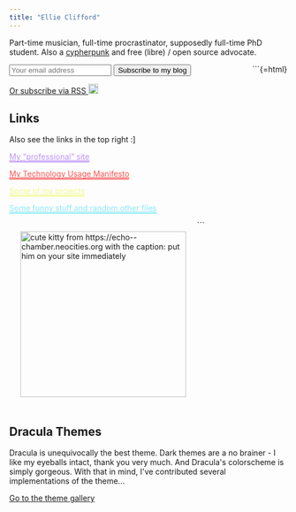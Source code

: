 ```yaml
---
title: "Ellie Clifford"
---
```


Part-time musician, full-time procrastinator, supposedly full-time PhD student.
Also a [cypherpunk](/documents/cypherpunks-manifesto.html) and free (libre) /
open source advocate.

<div style="display: flex; flex-wrap: wrap; flex-direction: row;">
<div style="padding-right: 20px; width: 420px;">

<div class="blog-updates-small">
  <form method="post" action="/subscribe.php" class="form">
   <input type="email" name="email" placeholder="Your email address"/>
   <input type="submit" name="email-button" value="Subscribe to my blog"/>
  </form>
</div>

<a href="/blog/rss.xml">Or subscribe via RSS <img style="height: 18px" src="/_icons/rss.svg" alt="RSS feed icon"/></a>

## Links

Also see the links in the top right :]

<p><a style="color: #bd93f9; border-bottom: 2px solid #bd93f9" href="https://www.cl.cam.ac.uk/~tc565">My “professional” site</a></p>
<p><a style="color: #ff5555; border-bottom: 2px solid #ff5555" href="/documents/technology-usage-manifesto.html">My Technology Usage Manifesto</a></p>
<p><a style="color: #f1fa8c; border-bottom: 2px solid #f1fa8c" href="/projects/">Some of my projects</a></p>
<p><a style="color: #8be9fd; border-bottom: 2px solid #8be9fd" href="https://files.clifford.lol/">Some funny stuff and random other files</a></p>

</div>
```{=html}
<div style="display: flex; justify-content: center">
  <img style="width: 300px; max-width: 100%; padding: 20px; margin: auto;"
       alt="cute kitty from https://echo--chamber.neocities.org with the caption: put him on your site immediately"
       title="do it or die trying"
       src="/him.png">
</div>
```
</div>


## Dracula Themes

Dracula is unequivocally the best theme. Dark themes are a no brainer -
I like my eyeballs intact, thank you very much. And Dracula's
colorscheme is simply gorgeous. With that in mind, I've contributed
several implementations of the theme...

[Go to the theme gallery](/dracula/)

